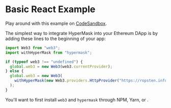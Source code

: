 # Basic React Example

Play around with this example on [CodeSandbox](https://codesandbox.io/s/81ooko0qnl).

The simplest way to integrate HyperMask into your Ethereum DApp is by adding these lines to the beginning of your app:

```javascript
import Web3 from "web3";
import withHyperMask from "hypermask";

if (typeof web3 !== "undefined") {
  global.web3 = new Web3(web3.currentProvider);
} else {
  global.web3 = new Web3(
    withHyperMask(new Web3.providers.HttpProvider("https://ropsten.infura.io/"))
  );
}
```

You'll want to first install `web3` and `hypermask` through NPM, Yarn, or <insert package manager du jour>.

